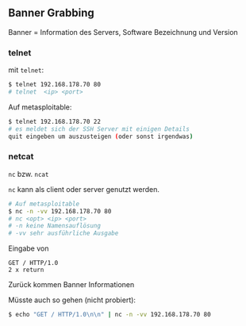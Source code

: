 

## Banner Grabbing

Banner = Information des Servers, Software Bezeichnung und Version

### telnet

mit `telnet`:

```bash
$ telnet 192.168.178.70 80
# telnet  <ip> <port>
```

Auf metasploitable:

```bash
$ telnet 192.168.178.70 22
# es meldet sich der SSH Server mit einigen Details
quit eingeben um auszusteigen (oder sonst irgendwas)
```

### netcat

`nc` bzw. `ncat`

`nc` kann als client oder server genutzt werden.

```bash
# Auf metasploitable
$ nc -n -vv 192.168.178.70 80
# nc <opt> <ip> <port>
# -n keine Namensauflösung
# -vv sehr ausführliche Ausgabe
```

Eingabe von 

```http
GET / HTTP/1.0
2 x return
```

Zurück kommen Banner Informationen

Müsste auch so gehen (nicht probiert):

```bash
$ echo "GET / HTTP/1.0\n\n" | nc -n -vv 192.168.178.70 80
```

 